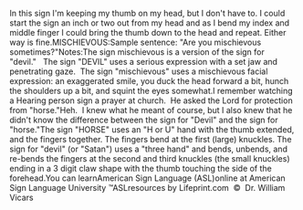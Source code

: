 In this sign I'm keeping my thumb on my head, but I don't have to. I could
start the sign an inch or two out from my head and as I bend my index and
middle finger I could bring the thumb down to the head and repeat. Either way
is fine.MISCHIEVOUS:Sample sentence:
"Are you mischievous sometimes?"Notes:The sign mischievous is a version of the sign for "devil."   The sign "DEVIL" uses a serious expression with a set
jaw and penetrating gaze.  The sign "mischievous" uses a
mischievous facial expression: an exaggerated smile, you duck the head forward
a bit, hunch the shoulders up a bit, and squint the eyes somewhat.I remember watching a Hearing person sign a prayer at church.  
He asked the Lord for protection from "horse."Heh.  I knew what he meant of course, but I also knew that he 
didn't know the difference between the sign for "Devil" and the sign 
for "horse."The sign "HORSE" uses an "H or U" hand with the 
thumb extended, and the fingers together. The fingers bend at the first 
(large) knuckles. The sign for "devil" (or "Satan") uses a "three hand" and 
bends, unbends, and re-bends the fingers at the 
second and third knuckles (the small knuckles) ending in a 3 digit claw shape 
with the thumb touching the side of the forehead.You can learnAmerican Sign Language (ASL)online at American Sign Language University ™ASLresources by Lifeprint.com  ©  Dr. William Vicars